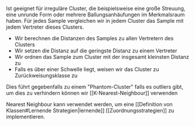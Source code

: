 Ist geeignet für irreguläre Cluster, die beispielsweise eine große Streuung, eine unrunde Form oder mehrere Ballungsanhäufungen im Merkmalsraum haben.
Für jedes Sample vergleichen wir in jedem Cluster das Sample mit jedem Vertreter dieses Clusters.

- Wir berechnen die Distanzen des Samples zu allen Vertretern des Clusters
- Wir setzen die Distanz auf die geringste Distanz zu einem Vertreter
- Wir ordnen das Sample zum Cluster mit der insgesamt kleinsten Distanz zu
- Falls es über einer Schwelle liegt, weisen wir das Cluster zu Zurückweisungsklasse zu

Dies führt gegebenfalls zu einem "Phantom-Cluster" falls es outliers gibt, um dies zu verhindern können wir [[K-Nearest-Neighbour]] verwenden

Nearest Neighbour kann verwendet werden, um eine [[Definition von Klassen#Lernende Strategien|lernende]] [[Zuordnungsstrategien]] zu implementieren.